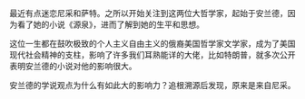 
最近有点迷恋尼采和萨特。之所以开始关注到这两位大哲学家，起始于安兰德，因为看了她的小说《源泉》，进而了解到她的生平和思想。

这位一生都在鼓吹极致的个人主义自由主义的俄裔美国哲学家文学家，成为了美国现代社会精神的支柱，影响了许多我们耳熟能详的大佬，比如特朗普，就多次公开表明安兰德的小说对他的影响很大。

安兰德的学说观点为什么有如此大的影响力？追根溯源后发现，原来是来自尼采。